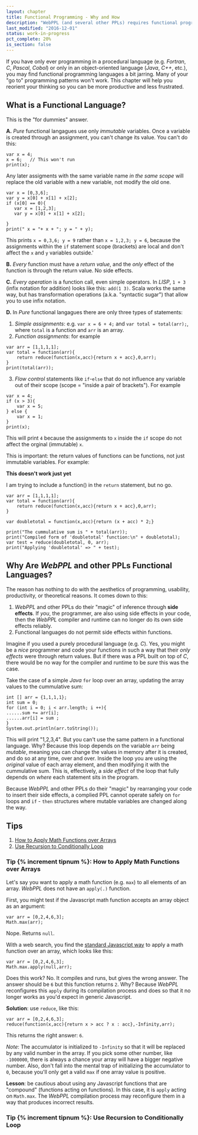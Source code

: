 ```yaml
---
layout: chapter
title: Functional Programming - Why and How
description: "WebPPL (and several other PPLs) requires functional programming. This subchapter explains why, and gives a few basics if you aren't familiar with it."
last_modified: "2016-12-01"
status: work-in-progress
pct_complete: 20%
is_section: false
---
```


If you have only ever programming in a procedural language (e.g. *Fortran*, *C*, *Pascal*, *Cobol*) or only in an object-oriented language (<em>Java</em>, <em>C++</em>, etc.), you may find functional programming languages a bit jarring.  Many of your "go to" programming patterns won't work.  This chapter will help you reorient your thinking so you can be more productive and less frustrated.

## What is a Functional Language?

This is the "for dummies" answer.  

**A.** *Pure* functional langagues use only *immutable* variables. Once a variable is created through an assignment, you can't change its value.  You can't do this:

~~~~
var x = 4;
x = 6;   // This won't run
print(x);
~~~~

Any later assigments with the same variable name *in the same scope* will replace the old variable with a new variable, not modify the old one. 

~~~~
var x = [0,3,6];
var y = x[0] + x[1] + x[2];
if (x[0] == 0){
   var x = [1,2,3];
   var y = x[0] + x[1] + x[2];
   
}
print(" x = "+ x + "; y = " + y);
~~~~

This prints `x = 0,3,6; y = 9` rather than `x = 1,2,3; y = 6`, because the assignments within the `if` statement scope (brackets) are local and don't affect the `x` and `y` variables outside.'

**B.** *Every* function must have a *return value*, and the *only* effect of the function is through the return value. No side effects. 

**C.** *Every operation* is a function call, even simple operators. In *LISP*, `1 + 3` (infix notation for addition) looks like this: `add(1 3)`.  Scala works the same way, but has transformation operations (a.k.a. "syntactic sugar") that allow you to use infix notation.


**D.** In *Pure* functional langagues there are only three types of statements:

1. *Simple assignments*: e.g. `var x = 6 + 4;` and `var total = total(arr);`, where `total` is a function and `arr` is an array.
2. *Function assignments*: for example

~~~~
var arr = [1,1,1,1];
var total = function(arr){
    return reduce(function(x,acc){return x + acc},0,arr);
}
print(total(arr));
~~~~

3. *Flow control* statements like `if`-`else` that do not influence any variable out of their scope (scope = "inside a pair of brackets"). For example

~~~~
var x = 4;
if (x > 3){
    var x = 5;
} else {
    var x = 1;
}
print(x);
~~~~

This will print `4` because the assignments to `x` inside the `if` scope do not affect the orginal (immutable) `x`.

This is important: the return values of functions can be functions, not just immutable variables. For example:

<div class="work_in_progress" markdown="1">

**This doesn't work just yet**

I am trying to include a function() in the `return` statement, but no go.

~~~~
var arr = [1,1,1,1];
var total = function(arr){
    return reduce(function(x,acc){return x + acc},0,arr);
}

var doubletotal = function(x,acc){return (x + acc) * 2;}

print("The cummulative sum is " + total(arr));
print("Compiled form of 'doubletotal' function:\n" + doubletotal);
var test = reduce(doubletotal, 0, arr);
print("Applying 'doubletotal' => " + test);
~~~~

</div>


## Why Are *WebPPL* and other PPLs Functional Languages?

The reason has nothing to do with the aesthetics of programming, usability, productivity, or theoretical reasons.  It comes down to this:

1. *WebPPL* and other PPLs do their "magic" of inference through **side effects**.  If *you*, the programmer, are also using side effects in your code, then the *WebPPL* compiler and runtime can no longer do its own side effects reliably.
2. Functional languages do not permit side effects within functions.

Imagine if you used a purely procedural language (e.g. *C*).  Yes, you might be a *nice* programmer and code your functions in such a way that their *only effects* were through return values.  But if there was a PPL built on top of *C*, there would be no way for the compiler and runtime to be *sure* this was the case.

Take the case of a simple *Java* `for` loop over an array, updating the array values to the cummulative sum:

`int [] arr = {1,1,1,1};`<br/>
`int sum = 0;`<br/>
`for (int i = 0; i < arr.length; i ++){`<br/>
`......sum += arr[i];`<br/>
`......arr[i] = sum ;`<br/>
`}`<br/>
`System.out.println(arr.toString());`<br/>

This will print "1,2,3,4".  But you can't use the same pattern in a functional language.  Why? Because this loop depends on the variable `arr` being *mutable*, meaning you can change the values in memory after it is created, and do so at any time, over and over.  Inside the loop you are using the *original* value of each array element, and then modifying it with the cummulative sum.  This is, effectively, a *side effect* of the loop that fully depends on *where* each statement sits in the program.  

Because *WebPPL* and other PPLs do their "magic" by rearranging your code to insert their side effects, a complied PPL cannot operate safely on `for` loops and `if` - `then` structures where mutable variables are changed along the way.

## Tips

1. [How to Apply Math Functions over Arrays](#apply_function)
1. [Use Recursion to Conditionally Loop](#recursion)

<!-- {% increment tipnum %} set to zero initially -->
<a name="apply_function"></a>

### Tip {% increment tipnum %}: How to Apply Math Functions over Arrays


Let's say you want to apply a math function (e.g. `max`) to all elements of an array.  *WebPPL* does not have an `apply(.)` function.

First, you might test if the Javascript math function accepts an array object as an argument:

~~~~
var arr = [0,2,4,6,3];
Math.max(arr);
~~~~

Nope.  Returns `null`.

With a web search, you find the [standard Javascript way](http://stackoverflow.com/questions/1669190/javascript-min-max-array-values) to apply a math function over an array, which looks like this:

~~~~
var arr = [0,2,4,6,3];
Math.max.apply(null,arr);
~~~~

Does this work? No. It compiles and runs, but gives the wrong answer. The answer should be `6` but this function returns `2`.  Why? Because *WebPPL* reconfigures this `apply` during its compilation process and does so that it no longer works as you'd expect in generic Javascript.

**Solution**: use `reduce`, like this:

~~~
var arr = [0,2,4,6,3];
reduce(function(x,acc){return x > acc ? x : acc},-Infinity,arr);
~~~

This returns the right answer: `6`.

*Note*: The accumulator is initialized to `-Infinity` so that it will be replaced by any valid number in the array.  If you pick some other number, like `-1000000`, there is always a chance your array will have a bigger negative number.  Also, don't fall into the mental trap of initializing the accumulator to `0`, because you'll only get a valid `max` if one array value is positive.

**Lesson**: be cautious about using any Javascript functions that are "compound" (functions acting on functions).  In this case, it is `apply` acting on `Math.max`.  The *WebPPL* compilation process may reconfigure them in a way that produces incorrect results.

<a name="recursion"></a>

### Tip {% increment tipnum %}: Use Recursion to Conditionally Loop

